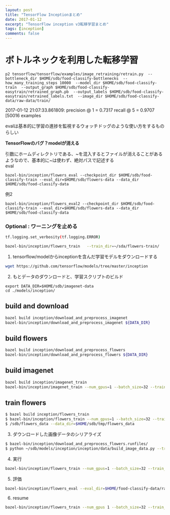 ```yaml
---
layout: post
title: "TensorFlow Inceptionまとめ"
date: 2017-01-12
excerpt: "TensorFlow inception v3転移学習まとめ"
tags: [inception]
comments: false
---
```


# ボトルネックを利用した転移学習
```
p2 tensorflow/tensorflow/examples/image_retraining/retrain.py  --bottleneck_dir $HOME/sdb/food-classify-bottlenecks  --how_many_training_steps 10000  --model_dir $HOME/sdb/food-classify-train  --output_graph $HOME/sdb/food-classify-easytrain/retrained_graph.pb  --output_labels $HOME/sdb/food-classify-easytrain/retrained_labels.txt  --image_dir $HOME/sdb/food-classify-data/raw-data/train/
```
2017-01-12 21:07:33.861809: precision @ 1 = 0.7317 recall @ 5 = 0.9707 [50016 examples  

evalは基本的に学習の進捗を監視するウォッチドッグのような使い方をするものらしい  

**TensorFlowのバグ？modelが消える**

引数にホームディレクトリである、\~を混入するとファイルが消えることがあるようなので、基本的に\~は使わず、絶対パスで記述する  
eval
```
bazel-bin/inception/flowers_eval --checkpoint_dir $HOME/sdb/food-classify-train --eval_dir=$HOME/sdb/flowers-data --data_dir $HOME/sdb/food-classify-data
```
例2
```
bazel-bin/inception/flowers_eval2 --checkpoint_dir $HOME/sdb/food-classify-train --eval_dir=$HOME/sdb/flowers-data --data_dir $HOME/sdb/food-classify-data
```

### Optional : ワーニングを止める
```sh
tf.logging.set_verbosity(tf.logging.ERROR)
```

```sh 
bazel-bin/inception/flowers_train   --train_dir=~/sda/flowers-train/   --data_dir ~/sda/flowers-data/   --pretrained_model_checkpoint_path ~/sda/inception-v3/model.ckpt-157585   --fine_tune=True   --initial_learning_rate=0.001 --input_queue_memory_factor=1
```

1. tensorflow/modelからinceptionを含んだ学習モデルをダウンロードする
```sh
wget https://github.com/tensorflow/models/tree/master/inception
```

2. もとデータのダウンロードと、学習スクリプトのビルド
```
export DATA_DIR=$HOME/sdb/imagenet-data
cd ./models/inception/
```

## build and download
```sh
bazel build inception/download_and_preprocess_imagenet
bazel-bin/inception/download_and_preprocess_imagenet ${DATA_DIR}
```
## build flowers
```sh
bazel build inception/download_and_preprocess_flowers
bazel-bin/inception/download_and_preprocess_flowers ${DATA_DIR}
```
## build imagenet
```sh
bazel build inception/imagenet_train 
bazel-bin/inception/imagenet_train --num_gpus=1 --batch_size=32 --train_dir=$HOME/sdb/imagenet_data --data_dir=/tmp/imagenet_data
```
## train flowers
```sh
$ bazel build inception/flowers_train
$ bazel-bin/inception/flowers_train --num_gpus=1 --batch_size=32 --train_dir=$HOME
$ /sdb/flowers_data --data_dir=$HOME/sdb/tmp/flowers_data 
```

3. ダウンロードした画像データのシリアライズ
```sh
$ bazel-bin/inception/download_and_preprocess_flowers.runfiles/ 
$ python ~/sdb/models/inception/inception/data/build_image_data.py --train_directory=$HOME/sdb/flowers-data/raw-data/train/ $ validation_directory=$HOME/sdb/flowers-data/raw-data/validation/ --output_directory= --labels_file=$HOME/sdb/flowers-data/raw-data//labels.txt 
```

4. 実行
```sh
bazel-bin/inception/flowers_train --num_gpus=1 --batch_size=32 --train_dir ~/sdb/food-classify-out --data_dir ~/sdb/food-classify-data/
```

5. 評価
```sh
bazel-bin/inception/flowers_eval --eval_dir=$HOME/food-classify-data/raw-data/validation --data_dir=$HOME/food-classify-data --subset=validation --num_examples=500 --checkpoint_dir=$HOME/sdb/food-classify-out --input_queue_memory_factor=1 --run_once
```
6. resume 
```sh
bazel-bin/inception/flowers_train --num_gpus 1 --batch_size=32 --train_dir ~/sdb/food-classify-out --data_dir ~/sdb/food-classify-data/ --checkpoint_dir ~/sdb/food-classify-out/model.ckpt-25000 
```
